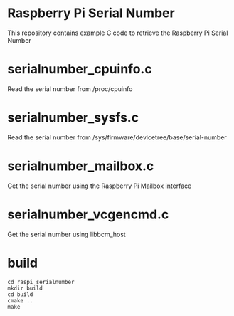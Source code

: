 # Raspberry Pi Serial Number
This repository contains example C code to retrieve the Raspberry Pi Serial Number

# serialnumber_cpuinfo.c

Read the serial number from /proc/cpuinfo

# serialnumber_sysfs.c

Read the serial number from /sys/firmware/devicetree/base/serial-number

# serialnumber_mailbox.c

Get the serial number using the Raspberry Pi Mailbox interface

# serialnumber_vcgencmd.c

Get the serial number using libbcm_host

# build

	cd raspi_serialnumber
	mkdir build
	cd build
	cmake ..
	make

